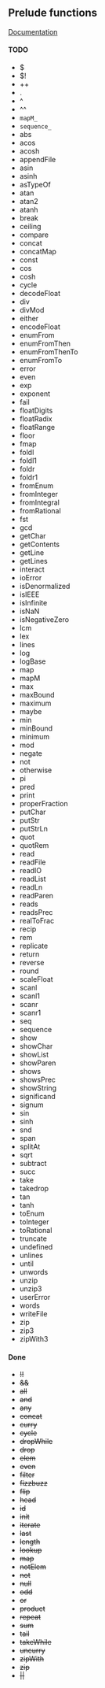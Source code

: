 ## Prelude functions

[Documentation](http://hackage.haskell.org/package/base-4.7.0.1/docs/Prelude.html)

#### TODO

* $
* $!
* ++
* .
* ^
* ^^
* `mapM_`
* `sequence_`
* abs
* acos
* acosh
* appendFile
* asin
* asinh
* asTypeOf
* atan
* atan2
* atanh
* break
* ceiling
* compare
* concat
* concatMap
* const
* cos
* cosh
* cycle
* decodeFloat
* div
* divMod
* either
* encodeFloat
* enumFrom
* enumFromThen
* enumFromThenTo
* enumFromTo
* error
* even
* exp
* exponent
* fail
* floatDigits
* floatRadix
* floatRange
* floor
* fmap
* foldl
* foldl1
* foldr
* foldr1
* fromEnum
* fromInteger
* fromIntegral
* fromRational
* fst
* gcd
* getChar
* getContents
* getLine
* getLines
* interact
* ioError
* isDenormalized
* isIEEE
* isInfinite
* isNaN
* isNegativeZero
* lcm
* lex
* lines
* log
* logBase
* map
* mapM
* max
* maxBound
* maximum
* maybe
* min
* minBound
* minimum
* mod
* negate
* not
* otherwise
* pi
* pred
* print
* properFraction
* putChar
* putStr
* putStrLn
* quot
* quotRem
* read
* readFile
* readIO
* readList
* readLn
* readParen
* reads
* readsPrec
* realToFrac
* recip
* rem
* replicate
* return
* reverse
* round
* scaleFloat
* scanl
* scanl1
* scanr
* scanr1
* seq
* sequence
* show
* showChar
* showList
* showParen
* shows
* showsPrec
* showString
* significand
* signum
* sin
* sinh
* snd
* span
* splitAt
* sqrt
* subtract
* succ
* take
* takedrop
* tan
* tanh
* toEnum
* toInteger
* toRational
* truncate
* undefined
* unlines
* until
* unwords
* unzip
* unzip3
* userError
* words
* writeFile
* zip
* zip3
* zipWith3

#### Done

* ~~!!~~
* ~~&&~~
* ~~all~~
* ~~and~~
* ~~any~~
* ~~concat~~
* ~~curry~~
* ~~cycle~~
* ~~dropWhile~~
* ~~drop~~
* ~~elem~~
* ~~even~~
* ~~filter~~
* ~~fizzbuzz~~
* ~~flip~~
* ~~head~~
* ~~id~~
* ~~init~~
* ~~iterate~~
* ~~last~~
* ~~length~~
* ~~lookup~~
* ~~map~~
* ~~notElem~~
* ~~not~~
* ~~null~~
* ~~odd~~
* ~~or~~
* ~~product~~
* ~~repeat~~
* ~~sum~~
* ~~tail~~
* ~~takeWhile~~
* ~~uncurry~~
* ~~zipWith~~
* ~~zip~~
* ~~||~~
